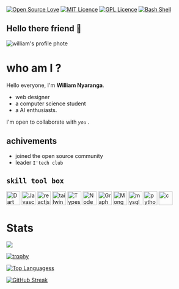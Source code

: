 [![Open Source Love](https://firstcontributions.github.io/open-source-badges/badges/open-source-v2/open-source-175x29.png
)](https://github.com/firstcontributions/open-source-badges)
[![MIT Licence](https://badges.frapsoft.com/os/mit/mit-150x33.png?v=103)](https://opensource.org/licenses/mit-license.php)
[![GPL Licence](https://badges.frapsoft.com/os/gpl/gpl-150x33.png?v=103)](https://opensource.org/licenses/GPL-3.0/)
[![Bash Shell](https://badges.frapsoft.com/bash/v1/bash-175x30.png?v=103)](https://github.com/ellerbrock/open-source-badges/)

## Hello there friend 👋


 ![william's profile phote](https://github.com/William-nyarash/mypage/assets/114805151/6b07e089-6698-4153-aa20-78e72aff0b1f")  

 
# who am I ?
Hello everyone, I'm **William Nyaranga**.
 - web designer
 - a computer science student
 - a AI enthusiasts.

   
I'm open to collaborate with *`you`* .

## achivements

- joined the open source community
- leader `I'tech club` 
  
## `skill tool box`
<p>
  <a href="https://www.dart.org/" target="_blank" rel="noreferrer"><img src="https://raw.githubusercontent.com/danielcranney/readme-generator/main/public/icons/skills/dart-colored.svg" width="36" height="36" alt="Dart" /></a>
<a href="https://developer.mozilla.org/en-US/docs/Web/JavaScript" target="_blank" rel="noreferrer"><img src="https://raw.githubusercontent.com/danielcranney/readme-generator/main/public/icons/skills/javascript-colored.svg" width="36" height="36" alt="Javascript" /></a>
<a href="https://react.dev/" target="_blank" rel="noreferrer"><img src="https://raw.githubusercontent.com/danielcranney/readme-generator/main/public/icons/skills/react-colored.svg" width="36" height="36" alt="reactjs" /></a>
<a href="https://tailwindcss.com/" target="_blank" rel="noreferrer"><img src="https://raw.githubusercontent.com/danielcranney/readme-generator/main/public/icons/skills/tailwindcss-colored.svg" width="36" height="36" alt="tailwindcss" /></a>
<a href="https://www.typescriptlang.org/" target="_blank" rel="noreferrer"><img src="https://raw.githubusercontent.com/danielcranney/readme-generator/main/public/icons/skills/typescript-colored.svg" width="36" height="36" alt="Typescript" /></a>
<a href="https://nodejs.org/en/" target="_blank" rel="noreferrer"><img src="https://raw.githubusercontent.com/danielcranney/readme-generator/main/public/icons/skills/nodejs-colored.svg" width="36" height="36" alt="NodeJS" /></a>
<a href="https://graphql.org/" target="_blank" rel="noreferrer"><img src="https://raw.githubusercontent.com/danielcranney/readme-generator/main/public/icons/skills/graphql-colored.svg" width="36" height="36" alt="GraphQL" /></a>
<a href="https://www.mongodb.com/" target="_blank" rel="noreferrer"><img src="https://raw.githubusercontent.com/danielcranney/readme-generator/main/public/icons/skills/mongodb-colored.svg" width="36" height="36" alt="MongoDB" /></a>
<a href="https://www.mysql.org/" target="_blank" rel="noreferrer"><img src="https://raw.githubusercontent.com/danielcranney/readme-generator/main/public/icons/skills/mysql-colored.svg" width="36" height="36" alt="mysql" /></a>
<a href="https://www.python.org/" target="_blank" rel="noreferrer"><img src="https://raw.githubusercontent.com/danielcranney/readme-generator/main/public/icons/skills/python-colored.svg" width="36" height="36" alt="python" /></a>
<a href="https://www.learn-c.org/" target="_blank" rel="noreferrer"><img src="https://raw.githubusercontent.com/danielcranney/readme-generator/main/public/icons/skills/c-colored.svg" width="36" height="36" alt="c" /></a>
</p>

  # Stats
  
  <img 
   src="https://github-readme-stats.vercel.app/api?username=william-Nyarash&show_icons=true&theme=tokyonight" 
/>

[![trophy](https://github-profile-trophy.vercel.app/?username=William-nyarash&theme=onedark&margin-w=15&margin-h=15)](https://www.buymeacoffee.com/William-nyarash)

[![Top Languagess](https://github-readme-stats.vercel.app/api/top-langs/?username=william-Nyarash)](https://github.com/William-nyarash/github-readme-stats)

<a href="http://www.github.com/William-nyarash"><img src="https://streak-stats.demolab.com?user=William-nyarash&theme=python-dark&hide_border=true" alt="GitHub Streak" /></a>


<!-- 👋 Hi, I’m @William-nyarash 
- 👀 I’m interested in  AI and web application.
- 🌱 I’m currently learning html,css,python and c programming languages.
- 💞️ I’m looking to collaborate on creating application to help in diagnosis and treatment of eye defects.
- 📫 How to reach me via owetywilliamnyaranga@gmail.com.
very soon I'll be launching something so be on the look out.

William-nyarash/William-nyarash is a ✨ special ✨ repository because its `README.md` (this file) appears on your GitHub profile.
You can click the Preview link to take a look at your changes.
 -->
